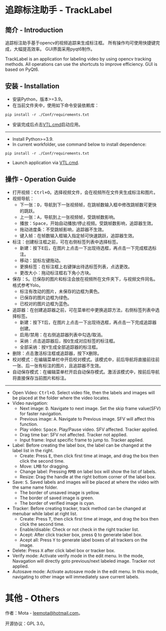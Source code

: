 # 追踪标注助手 - TrackLabel

## 简介 - Introduction
追踪标注助手基于opencv的视频追踪来生成标注框。
所有操作均可使用快捷键完成，大幅提高效率。
GUI界面采用pyqt6制作。

TrackLabel is an application for labeling video by using opencv tracking methods.
All operations can use the shortcuts to improve efficiency.
GUI is based on PyQt6.

## 安装 - Installation
- 安装Python，版本>=3.9。
- 在当前文件夹中，使用如下命令安装依赖库：
```
pip install -r ./Conf/requirements.txt
```
- 安装完成后点击[VTL.cmd](./VTL.cmd)启动应用。

---

- Install Python>=3.9.
- In current workfolder, use command below to install dependence:
```
pip install -r ./Conf/requirements.txt
```
- Launch application via [VTL.cmd](./VTL.cmd).


## 操作 - Operation Guide
- 打开视频：<kbd>Ctrl+O</kbd>。选择视频文件，会在视频所在文件夹生成标注和图片。
- 视频导航：
    - 下一张：<kbd>D</kbd>，导航到下一张视频帧，在跳帧数输入框中修改跳帧数可更快的跳跃。
    - 上一张：<kbd>A</kbd>，导航到上一张视频帧，受跳帧数影响。
    - 播放：<kbd>Space</kbd>，开始自动播放/停止视频。受跳帧数影响，追踪器生效。
    - 拖动进度条：不受跳帧影响，追踪器不生效。
    - 键入帧：在帧数输入框输入指定帧可快速跳跃，追踪器生效。
- 标注：创建标注框之前，可在右侧标签列表中选择标签。
    - 新建：按下<kbd>E</kbd>后，在图片上点击一下出现待选框，再点击一下完成框选标注。
    - 移动：鼠标<kbd>左键</kbd>拖动。
    - 更换标签：在标注框上<kbd>右键</kbd>弹出待选标签列表，点选更改。
    - 更改大小：拖动标注框右下角小方块。
- 保存：<kbd>S</kbd>。已保存的图片和标注会放在视频所在文件夹下，与视频文件同名。格式参考Yolo。
    - 标注有改动的图片，未保存的边框为黄色。
    - 已保存的图片边框为绿色。
    - 已校对的图片边框为蓝色。
- 追踪器：在创建追踪器之前，可在菜单栏中更换追踪方法，右侧标签列表中选择标签。
    - 新建：按下<kbd>T</kbd>后，在图片上点击一下出现待选框，再点击一下完成追踪器创建。
    - 启用/禁用：在右侧追踪器列表中勾选/取消。
    - 采纳：点击追踪器后，按<kbd>Q</kbd>生成对应标签的标注框。
    - 全部采纳：按<kbd>Y</kbd>生成全部追踪器的标注框。
- 删除：点击激活标注框或追踪器，按下<kbd>X</kbd>删除。
- 校对模式：在编辑菜单栏中开启校对模式。该模式中，前后导航将直接前往前一张、后一张有标注的图片，且追踪器不生效。
- 自动保存模式：在编辑菜单栏开启自动保存模式。激活该模式中，按前后导航将直接保存当前图片和标注。

---
- Open Video: <kbd>Ctrl+O</kbd>. Select video file, then the labels and images will be placed at the folder where the video locates.
- Video navigation:
    - Next image: <kbd>D</kbd>. Navigate to next image. Set the skip frame value(SFV) for faster navigation.
    - Previous image: <kbd>A</kbd>. Navigate to Previous image. SFV will affect this function.
    - Play video: <kbd>Space</kbd>. Play/Pause video. SFV affected. Tracker applied.
    - Drag time bar: SFV not affected. Tracker not applied.
    - Input frame: Input specific frame to jump to. Tracker applied.
- Label: Before creating the label box, the label can be changed at the label list in the right.
    - Create: Press <kbd>E</kbd>, then click first time at image, and drag the box then click the second time.
    - Move: <kbd>LMB</kbd> for dragging.
    - Change label: Pressing <kbd>RMB</kbd> on label box will show the list of labels.
    - Resize: Drag the handle at the right bottom corner of the label box.
- Save: <kbd>S</kbd>. Saved labels and images will be placed at where the video with the same name folder.
    - The border of unsaved image is yellow.
    - The border of saved image is green.
    - The border of verified image is cyan.
- Tracker: Before creating tracker, track method can be changed at menubar while label at right list.
    - Create: Press <kbd>T</kbd>, then click first time at image, and drag the box then click the second time.
    - Enable/disable: Check or not check in the right tracker list.
    - Acept: After click tracker box, press <kbd>Q</kbd> to generate label box.
    - Acept all: Press <kbd>Y</kbd> to generate label boxes of all trackers on the image.
- Delete: Press <kbd>X</kbd> after click label box or tracker box.
- Verify mode: Activate verify mode in the edit menu. In the mode, Navagation will directly goto previous/next labeled image. Tracker not applied.
- Autosave mode: Activate autosave mode in the edit menu. In this mode, navigating to other image will immediately save current labels.


# 其他 - Others
作者：Mota - leemota@hotmail.com。

开源协议：GPL 3.0。
